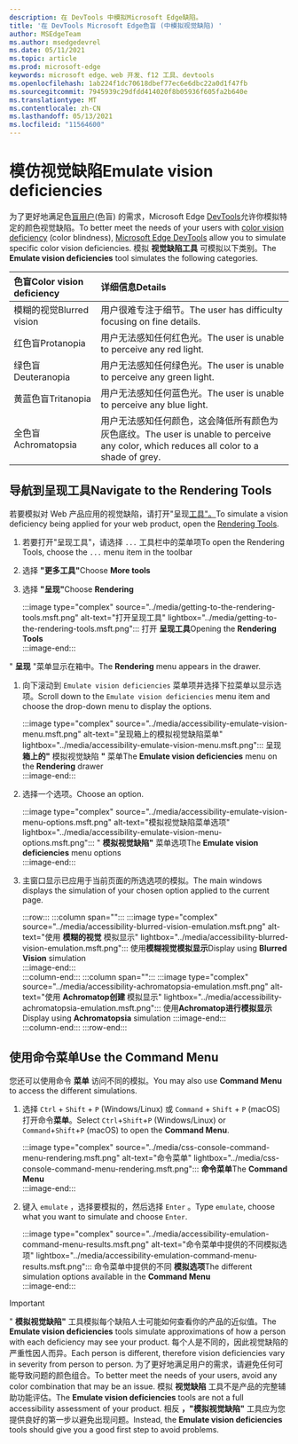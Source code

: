 ```yaml
---
description: 在 DevTools 中模拟Microsoft Edge缺陷。
title: '在 DevTools Microsoft Edge色盲 (中模拟视觉缺陷) '
author: MSEdgeTeam
ms.author: msedgedevrel
ms.date: 05/11/2021
ms.topic: article
ms.prod: microsoft-edge
keywords: microsoft edge、web 开发、f12 工具、devtools
ms.openlocfilehash: 1ab224f1dc70618dbef77ec6e6dbc22a0d1f47fb
ms.sourcegitcommit: 7945939c29dfdd414020f8b05936f605fa2b640e
ms.translationtype: MT
ms.contentlocale: zh-CN
ms.lasthandoff: 05/13/2021
ms.locfileid: "11564600"
---
```

# <a name="emulate-vision-deficiencies"></a><span data-ttu-id="cabb7-104">模仿视觉缺陷</span><span class="sxs-lookup"><span data-stu-id="cabb7-104">Emulate vision deficiencies</span></span>  

<span data-ttu-id="cabb7-105">为了更好地满足色[盲用户][ColorblindawarenessMain]\(色盲\) 的需求，Microsoft Edge [DevTools][DevtoolsIndex]允许你模拟特定的颜色视觉缺陷。</span><span class="sxs-lookup"><span data-stu-id="cabb7-105">To better meet the needs of your users with [color vision deficiency][ColorblindawarenessMain] \(color blindness\), [Microsoft Edge DevTools][DevtoolsIndex] allow you to simulate specific color vision deficiencies.</span></span>  <span data-ttu-id="cabb7-106">模拟 **视觉缺陷工具** 可模拟以下类别。</span><span class="sxs-lookup"><span data-stu-id="cabb7-106">The **Emulate vision deficiencies** tool simulates the following categories.</span></span>  

| <span data-ttu-id="cabb7-107">色盲</span><span class="sxs-lookup"><span data-stu-id="cabb7-107">Color vision deficiency</span></span> | <span data-ttu-id="cabb7-108">详细信息</span><span class="sxs-lookup"><span data-stu-id="cabb7-108">Details</span></span> |  
|:--- |:--- |  
| <span data-ttu-id="cabb7-109">模糊的视觉</span><span class="sxs-lookup"><span data-stu-id="cabb7-109">Blurred vision</span></span> | <span data-ttu-id="cabb7-110">用户很难专注于细节。</span><span class="sxs-lookup"><span data-stu-id="cabb7-110">The user has difficulty focusing on fine details.</span></span> |  
| <span data-ttu-id="cabb7-111">红色盲</span><span class="sxs-lookup"><span data-stu-id="cabb7-111">Protanopia</span></span> | <span data-ttu-id="cabb7-112">用户无法感知任何红色光。</span><span class="sxs-lookup"><span data-stu-id="cabb7-112">The user is unable to perceive any red light.</span></span> |  
| <span data-ttu-id="cabb7-113">绿色盲</span><span class="sxs-lookup"><span data-stu-id="cabb7-113">Deuteranopia</span></span> | <span data-ttu-id="cabb7-114">用户无法感知任何绿色光。</span><span class="sxs-lookup"><span data-stu-id="cabb7-114">The user is unable to perceive any green light.</span></span> |  
| <span data-ttu-id="cabb7-115">黄蓝色盲</span><span class="sxs-lookup"><span data-stu-id="cabb7-115">Tritanopia</span></span> | <span data-ttu-id="cabb7-116">用户无法感知任何蓝色光。</span><span class="sxs-lookup"><span data-stu-id="cabb7-116">The user is unable to perceive any blue light.</span></span> |  
| <span data-ttu-id="cabb7-117">全色盲</span><span class="sxs-lookup"><span data-stu-id="cabb7-117">Achromatopsia</span></span> | <span data-ttu-id="cabb7-118">用户无法感知任何颜色，这会降低所有颜色为灰色底纹。</span><span class="sxs-lookup"><span data-stu-id="cabb7-118">The user is unable to perceive any color, which reduces all color to a shade of grey.</span></span> |  

## <a name="navigate-to-the-rendering-tools"></a><span data-ttu-id="cabb7-119">导航到呈现工具</span><span class="sxs-lookup"><span data-stu-id="cabb7-119">Navigate to the Rendering Tools</span></span>  

<span data-ttu-id="cabb7-120">若要模拟对 Web 产品应用的视觉缺陷，请打开"呈现[工具"。][DevtoolsRenderingToolsIndex]</span><span class="sxs-lookup"><span data-stu-id="cabb7-120">To simulate a vision deficiency being applied for your web product, open the [Rendering Tools][DevtoolsRenderingToolsIndex].</span></span>  

1.  <span data-ttu-id="cabb7-121">若要打开"呈现工具"，请选择 `...` 工具栏中的菜单项</span><span class="sxs-lookup"><span data-stu-id="cabb7-121">To open the Rendering Tools, choose the `...` menu item in the toolbar</span></span>  
1.  <span data-ttu-id="cabb7-122">选择 **"更多工具"**</span><span class="sxs-lookup"><span data-stu-id="cabb7-122">Choose **More tools**</span></span>  
1.  <span data-ttu-id="cabb7-123">选择 **"呈现"**</span><span class="sxs-lookup"><span data-stu-id="cabb7-123">Choose **Rendering**</span></span>  
    
    :::image type="complex" source="../media/getting-to-the-rendering-tools.msft.png" alt-text="打开呈现工具" lightbox="../media/getting-to-the-rendering-tools.msft.png":::
       <span data-ttu-id="cabb7-125">打开 **呈现工具**</span><span class="sxs-lookup"><span data-stu-id="cabb7-125">Opening the **Rendering Tools**</span></span>  
    :::image-end:::  
    
<span data-ttu-id="cabb7-126">" **呈现** "菜单显示在箱中。</span><span class="sxs-lookup"><span data-stu-id="cabb7-126">The **Rendering** menu appears in the drawer.</span></span>  

1.  <span data-ttu-id="cabb7-127">向下滚动到 `Emulate vision deficiencies` 菜单项并选择下拉菜单以显示选项。</span><span class="sxs-lookup"><span data-stu-id="cabb7-127">Scroll down to the `Emulate vision deficiencies` menu item and choose the drop-down menu to display the options.</span></span>  
    
    :::image type="complex" source="../media/accessibility-emulate-vision-menu.msft.png" alt-text="呈现箱上的模拟视觉缺陷菜单" lightbox="../media/accessibility-emulate-vision-menu.msft.png":::
       <span data-ttu-id="cabb7-129">呈现 **箱上的"** 模拟视觉缺陷 **"** 菜单</span><span class="sxs-lookup"><span data-stu-id="cabb7-129">The **Emulate vision deficiencies** menu on the **Rendering** drawer</span></span>  
    :::image-end:::  
    
1.  <span data-ttu-id="cabb7-130">选择一个选项。</span><span class="sxs-lookup"><span data-stu-id="cabb7-130">Choose an option.</span></span>  
    
    :::image type="complex" source="../media/accessibility-emulate-vision-menu-options.msft.png" alt-text="模拟视觉缺陷菜单选项" lightbox="../media/accessibility-emulate-vision-menu-options.msft.png":::
       <span data-ttu-id="cabb7-132">" **模拟视觉缺陷"** 菜单选项</span><span class="sxs-lookup"><span data-stu-id="cabb7-132">The **Emulate vision deficiencies** menu options</span></span>  
    :::image-end:::  
    
1.  <span data-ttu-id="cabb7-133">主窗口显示已应用于当前页面的所选选项的模拟。</span><span class="sxs-lookup"><span data-stu-id="cabb7-133">The main windows displays the simulation of your chosen option applied to the current page.</span></span>  
    
    :::row:::
       :::column span="":::
          :::image type="complex" source="../media/accessibility-blurred-vision-emulation.msft.png" alt-text="使用 **模糊的视觉** 模拟显示" lightbox="../media/accessibility-blurred-vision-emulation.msft.png":::
             <span data-ttu-id="cabb7-135">使用**模糊视觉模拟显示**</span><span class="sxs-lookup"><span data-stu-id="cabb7-135">Display using **Blurred Vision** simulation</span></span>  
          :::image-end:::  
       :::column-end:::
       :::column span="":::
          :::image type="complex" source="../media/accessibility-achromatopsia-emulation.msft.png" alt-text="使用 **Achromatop创建** 模拟显示" lightbox="../media/accessibility-achromatopsia-emulation.msft.png":::
             <span data-ttu-id="cabb7-137">使用**Achromatop进行模拟显示**</span><span class="sxs-lookup"><span data-stu-id="cabb7-137">Display using **Achromatopsia** simulation</span></span> :::image-end:::  
       :::column-end:::
    :::row-end:::
    
## <a name="use-the-command-menu"></a><span data-ttu-id="cabb7-138">使用命令菜单</span><span class="sxs-lookup"><span data-stu-id="cabb7-138">Use the Command Menu</span></span>  

<span data-ttu-id="cabb7-139">您还可以使用命令 **菜单** 访问不同的模拟。</span><span class="sxs-lookup"><span data-stu-id="cabb7-139">You may also use **Command Menu** to access the different simulations.</span></span>  

1.  <span data-ttu-id="cabb7-140">选择 `Ctrl` + `Shift` + `P` \(Windows/Linux\) 或 `Command` + `Shift` + `P` \(macOS\) 打开命令**菜单**。</span><span class="sxs-lookup"><span data-stu-id="cabb7-140">Select `Ctrl`+`Shift`+`P` \(Windows/Linux\) or `Command`+`Shift`+`P` \(macOS\) to open the **Command Menu**.</span></span>  
    
    :::image type="complex" source="../media/css-console-command-menu-rendering.msft.png" alt-text="命令菜单" lightbox="../media/css-console-command-menu-rendering.msft.png":::
       <span data-ttu-id="cabb7-142">**命令菜单**</span><span class="sxs-lookup"><span data-stu-id="cabb7-142">The **Command Menu**</span></span>  
    :::image-end:::  
    
1.  <span data-ttu-id="cabb7-143">键入 `emulate` ，选择要模拟的，然后选择 `Enter` 。</span><span class="sxs-lookup"><span data-stu-id="cabb7-143">Type `emulate`, choose what you want to simulate and choose `Enter`.</span></span>  
    
    :::image type="complex" source="../media/accessibility-emulation-command-menu-results.msft.png" alt-text="命令菜单中提供的不同模拟选项" lightbox="../media/accessibility-emulation-command-menu-results.msft.png":::
       <span data-ttu-id="cabb7-145">命令菜单中提供的不同 **模拟选项**</span><span class="sxs-lookup"><span data-stu-id="cabb7-145">The different simulation options available in the **Command Menu**</span></span>  
    :::image-end:::  
    
> [!IMPORTANT]
> <span data-ttu-id="cabb7-146">" **模拟视觉缺陷"** 工具模拟每个缺陷人士可能如何查看你的产品的近似值。</span><span class="sxs-lookup"><span data-stu-id="cabb7-146">The **Emulate vision deficiencies** tools simulate approximations of how a person with each deficiency may see your product.</span></span>  <span data-ttu-id="cabb7-147">每个人是不同的，因此视觉缺陷的严重性因人而异。</span><span class="sxs-lookup"><span data-stu-id="cabb7-147">Each person is different, therefore vision deficiencies vary in severity from person to person.</span></span>  <span data-ttu-id="cabb7-148">为了更好地满足用户的需求，请避免任何可能导致问题的颜色组合。</span><span class="sxs-lookup"><span data-stu-id="cabb7-148">To better meet the needs of your users, avoid any color combination that may be an issue.</span></span>  <span data-ttu-id="cabb7-149">模拟 **视觉缺陷** 工具不是产品的完整辅助功能评估。</span><span class="sxs-lookup"><span data-stu-id="cabb7-149">The **Emulate vision deficiencies** tools are not a full accessibility assessment of your product.</span></span>  <span data-ttu-id="cabb7-150">相反 **，"模拟视觉缺陷"** 工具应为您提供良好的第一步以避免出现问题。</span><span class="sxs-lookup"><span data-stu-id="cabb7-150">Instead, the **Emulate vision deficiencies** tools should  give you a good first step to avoid problems.</span></span>  

<!-- links -->  

[DevToolsIndex]: ../index.md "Microsoft Edge (Chromium) 开发人员工具 | Microsoft Docs"  
[DevtoolsRenderingToolsIndex]: ../rendering-tools/index.md "分析运行时性能|Microsoft Docs"  

[ColorblindawarenessMain]: https://www.colourblindawareness.org "光盲意识组织"  

[AmfcbMain]: https://www.amfcb.org "American Foundation for the Color Blind (AFCB) "  
